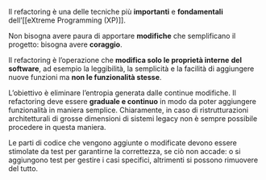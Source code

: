 Il refactoring è una delle tecniche più **importanti** e **fondamentali** dell’[[eXtreme Programming (XP)]].

Non bisogna avere paura di apportare **modifiche** che semplificano il progetto: bisogna avere **coraggio**.

Il refactoring è l’operazione che **modifica solo le proprietà interne** **del software**, ad esempio la leggibilità, la semplicità e la facilità di aggiungere nuove funzioni ma **non le funzionalità stesse**.

L’obiettivo è eliminare l’entropia generata dalle continue modifiche. Il refactoring deve essere **graduale e continuo** in modo da poter aggiungere funzionalità in maniera semplice. Chiaramente, in caso di ristrutturazioni architetturali di grosse dimensioni di sistemi legacy non è sempre possibile procedere in questa maniera.

Le parti di codice che vengono aggiunte o modificate devono essere stimolate da test per garantirne la correttezza, se ciò non accade: o si aggiungono test per gestire i casi specifici, altrimenti si possono rimuovere del tutto.